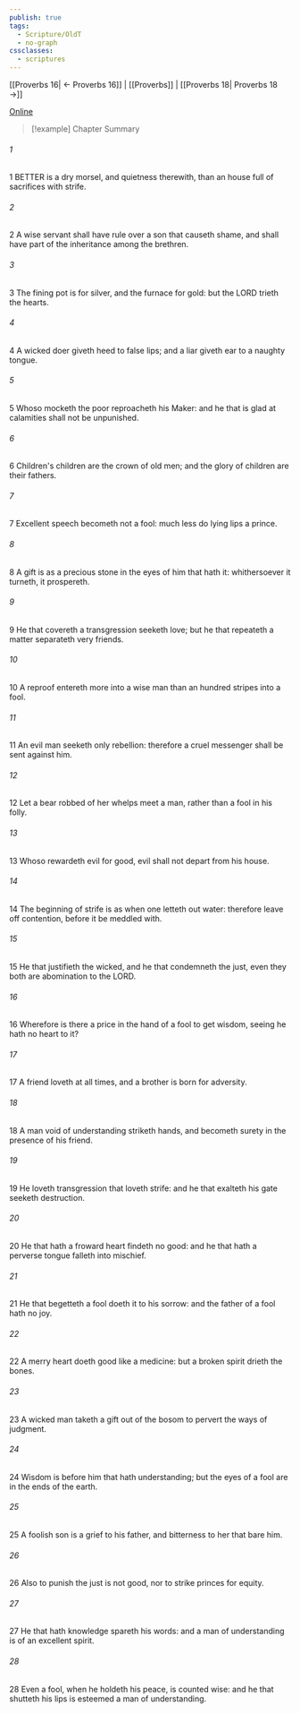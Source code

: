 ```yaml
---
publish: true
tags:
  - Scripture/OldT
  - no-graph
cssclasses:
  - scriptures
---
```

[[Proverbs 16| ← Proverbs 16]] | [[Proverbs]] | [[Proverbs 18| Proverbs 18 →]]

[Online](https://churchofjesuschrist.org/study/scriptures/ot/prov/17?lang=eng)

>[!example] Chapter Summary
>
###### 1
1 BETTER is a dry morsel, and quietness therewith, than an house full of sacrifices with strife.
###### 2
2 A wise servant shall have rule over a son that causeth shame, and shall have part of the inheritance among the brethren.
###### 3
3 The fining pot is for silver, and the furnace for gold: but the LORD trieth the hearts.
###### 4
4 A wicked doer giveth heed to false lips; and a liar giveth ear to a naughty tongue.
###### 5
5 Whoso mocketh the poor reproacheth his Maker: and he that is glad at calamities shall not be unpunished.
###### 6
6 Children's children are the crown of old men; and the glory of children are their fathers.
###### 7
7 Excellent speech becometh not a fool: much less do lying lips a prince.
###### 8
8 A gift is as a precious stone in the eyes of him that hath it: whithersoever it turneth, it prospereth.
###### 9
9 He that covereth a transgression seeketh love; but he that repeateth a matter separateth very friends.
###### 10
10 A reproof entereth more into a wise man than an hundred stripes into a fool.
###### 11
11 An evil man seeketh only rebellion: therefore a cruel messenger shall be sent against him.
###### 12
12 Let a bear robbed of her whelps meet a man, rather than a fool in his folly.
###### 13
13 Whoso rewardeth evil for good, evil shall not depart from his house.
###### 14
14 The beginning of strife is as when one letteth out water: therefore leave off contention, before it be meddled with.
###### 15
15 He that justifieth the wicked, and he that condemneth the just, even they both are abomination to the LORD.
###### 16
16 Wherefore is there a price in the hand of a fool to get wisdom, seeing he hath no heart to it?
###### 17
17 A friend loveth at all times, and a brother is born for adversity.
###### 18
18 A man void of understanding striketh hands, and becometh surety in the presence of his friend.
###### 19
19 He loveth transgression that loveth strife: and he that exalteth his gate seeketh destruction.
###### 20
20 He that hath a froward heart findeth no good: and he that hath a perverse tongue falleth into mischief.
###### 21
21 He that begetteth a fool doeth it to his sorrow: and the father of a fool hath no joy.
###### 22
22 A merry heart doeth good like a medicine: but a broken spirit drieth the bones.
###### 23
23 A wicked man taketh a gift out of the bosom to pervert the ways of judgment.
###### 24
24 Wisdom is before him that hath understanding; but the eyes of a fool are in the ends of the earth.
###### 25
25 A foolish son is a grief to his father, and bitterness to her that bare him.
###### 26
26 Also to punish the just is not good, nor to strike princes for equity.
###### 27
27 He that hath knowledge spareth his words: and a man of understanding is of an excellent spirit.
###### 28
28 Even a fool, when he holdeth his peace, is counted wise: and he that shutteth his lips is esteemed a man of understanding.



